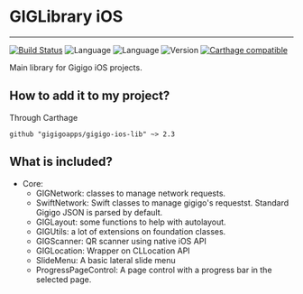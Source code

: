 # GIGLibrary iOS

----

[![Build Status](https://travis-ci.org/gigigoapps/gigigo-ios-lib.svg?branch=master)](https://travis-ci.org/gigigoapps/gigigo-ios-lib)
![Language](https://img.shields.io/badge/Language-Objective--C-orange.svg)
![Language](https://img.shields.io/badge/Language-Swift-orange.svg)
![Version](https://img.shields.io/badge/version-2.3-blue.svg)
[![Carthage compatible](https://img.shields.io/badge/Carthage-compatible-4BC51D.svg?style=flat)](https://github.com/Carthage/Carthage)


Main library for Gigigo iOS projects.


## How to add it to my project?

Through Carthage

```
github "gigigoapps/gigigo-ios-lib" ~> 2.3
```


## What is included?

- Core:
	- GIGNetwork: classes to manage network requests.
	- SwiftNetwork: Swift classes to manage gigigo's requestst. Standard Gigigo JSON is parsed by default.
	- GIGLayout: some functions to help with autolayout.
	- GIGUtils: a lot of extensions on foundation classes.
	- GIGScanner: QR scanner using native iOS API
	- GIGLocation: Wrapper on CLLocation API
	- SlideMenu: A basic lateral slide menu
	- ProgressPageControl: A page control with a progress bar in the selected page.
